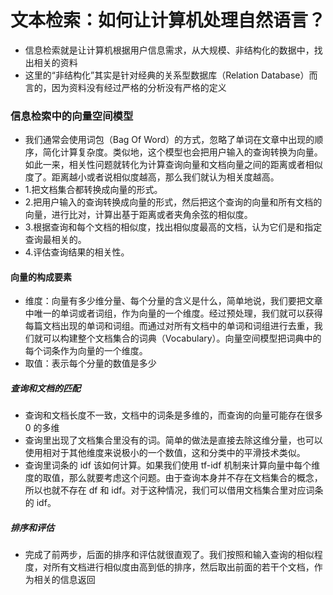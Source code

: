 # 文本检索：如何让计算机处理自然语言？
- 信息检索就是让计算机根据用户信息需求，从大规模、非结构化的数据中，找出相关的资料
- 这里的“非结构化”其实是针对经典的关系型数据库（Relation Database）而言的，因为资料没有经过严格的分析没有严格的定义
### 信息检索中的向量空间模型
- 我们通常会使用词包（Bag Of Word）的方式，忽略了单词在文章中出现的顺序，简化计算复杂度。类似地，这个模型也会把用户输入的查询转换为向量。如此一来，相关性问题就转化为计算查询向量和文档向量之间的距离或者相似度了。距离越小或者说相似度越高，那么我们就认为相关度越高。
- 1.把文档集合都转换成向量的形式。
- 2.把用户输入的查询转换成向量的形式，然后把这个查询的向量和所有文档的向量，进行比对，计算出基于距离或者夹角余弦的相似度。
- 3.根据查询和每个文档的相似度，找出相似度最高的文档，认为它们是和指定查询最相关的。
- 4.评估查询结果的相关性。
#### 向量的构成要素
- 维度：向量有多少维分量、每个分量的含义是什么，简单地说，我们要把文章中唯一的单词或者词组，作为向量的一个维度。经过预处理，我们就可以获得每篇文档出现的单词和词组。而通过对所有文档中的单词和词组进行去重，我们就可以构建整个文档集合的词典（Vocabulary）。向量空间模型把词典中的每个词条作为向量的一个维度。
- 取值：表示每个分量的数值是多少
##### 查询和文档的匹配
- 查询和文档长度不一致，文档中的词条是多维的，而查询的向量可能存在很多0 的多维
- 查询里出现了文档集合里没有的词。简单的做法是直接去除这维分量，也可以使用相对于其他维度来说极小的一个数值，这和分类中的平滑技术类似。
- 查询里词条的 idf 该如何计算。如果我们使用 tf-idf 机制来计算向量中每个维度的取值，那么就要考虑这个问题。由于查询本身并不存在文档集合的概念，所以也就不存在 df 和 idf。对于这种情况，我们可以借用文档集合里对应词条的 idf。
##### 排序和评估
- 完成了前两步，后面的排序和评估就很直观了。我们按照和输入查询的相似程度，对所有文档进行相似度由高到低的排序，然后取出前面的若干个文档，作为相关的信息返回
